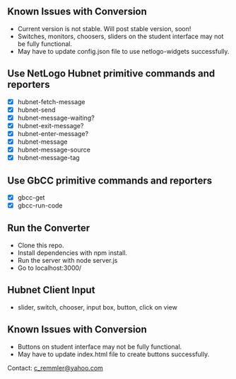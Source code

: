 ## Known Issues with Conversion
- Current version is not stable. Will post stable version, soon!
- Switches, monitors, choosers, sliders on the student interface may not be fully functional.
- May have to update config.json file to use netlogo-widgets successfully.

## Use NetLogo Hubnet primitive commands and reporters
- [x] hubnet-fetch-message 
- [x] hubnet-send
- [x] hubnet-message-waiting?
- [x] hubnet-exit-message?
- [x] hubnet-enter-message?
- [x] hubnet-message
- [x] hubnet-message-source
- [x] hubnet-message-tag

## Use GbCC primitive commands and reporters
- [x] gbcc-get
- [x] gbcc-run-code

## Run the Converter
- Clone this repo.
- Install dependencies with npm install.
- Run the server with node server.js
- Go to localhost:3000/

## Hubnet Client Input
- slider, switch, chooser, input box, button, click on view

## Known Issues with Conversion
- Buttons on student interface may not be fully functional.
- May have to update index.html file to create buttons successfully.

Contact: c_remmler@yahoo.com
